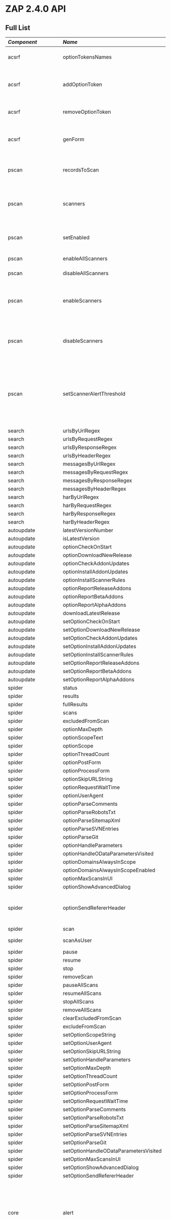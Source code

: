 # ZAP 2.4.0 API
## Full List
| _Component_ | _Name_ | _Type_ | _Parameters_ | _Description_ |
|:------------|:-------|:-------|:-------------|:--------------|
| acsrf       | optionTokensNames| view   |              | Lists the names of all anti CSRF tokens |
| acsrf       | addOptionToken| action | String`*`    | Adds an anti CSRF token with the given name, enabled by default |
| acsrf       | removeOptionToken| action | String`*`    | Removes the anti CSRF token with the given name |
| acsrf       | genForm| other  | hrefId`*`    | Generate a form for testing lack of anti CSRF tokens - typically invoked via ZAP |
| pscan       | recordsToScan| view   |              | The number of records the passive scanner still has to scan |
| pscan       | scanners| view   |              | Lists all passive scanners with its ID, name, enabled state and alert threshold. |
| pscan       | setEnabled| action | enabled`*`   | Sets whether or not the passive scanning is enabled |
| pscan       | enableAllScanners| action |              | Enables all passive scanners |
| pscan       | disableAllScanners| action |              | Disables all passive scanners |
| pscan       | enableScanners| action | ids`*`       | Enables all passive scanners with the given IDs (comma separated list of IDs) |
| pscan       | disableScanners| action | ids`*`       | Disables all passive scanners with the given IDs (comma separated list of IDs) |
| pscan       | setScannerAlertThreshold| action | id`*` alertThreshold`*`  | Sets the alert threshold of the passive scanner with the given ID, accepted values for alert threshold: OFF, DEFAULT, LOW, MEDIUM and HIGH |
| search      | urlsByUrlRegex| view   | regex`*` baseurl start count  |               |
| search      | urlsByRequestRegex| view   | regex`*` baseurl start count  |               |
| search      | urlsByResponseRegex| view   | regex`*` baseurl start count  |               |
| search      | urlsByHeaderRegex| view   | regex`*` baseurl start count  |               |
| search      | messagesByUrlRegex| view   | regex`*` baseurl start count  |               |
| search      | messagesByRequestRegex| view   | regex`*` baseurl start count  |               |
| search      | messagesByResponseRegex| view   | regex`*` baseurl start count  |               |
| search      | messagesByHeaderRegex| view   | regex`*` baseurl start count  |               |
| search      | harByUrlRegex| other  | regex`*` baseurl start count  |               |
| search      | harByRequestRegex| other  | regex`*` baseurl start count  |               |
| search      | harByResponseRegex| other  | regex`*` baseurl start count  |               |
| search      | harByHeaderRegex| other  | regex`*` baseurl start count  |               |
| autoupdate  | latestVersionNumber| view   |              |               |
| autoupdate  | isLatestVersion| view   |              |               |
| autoupdate  | optionCheckOnStart| view   |              |               |
| autoupdate  | optionDownloadNewRelease| view   |              |               |
| autoupdate  | optionCheckAddonUpdates| view   |              |               |
| autoupdate  | optionInstallAddonUpdates| view   |              |               |
| autoupdate  | optionInstallScannerRules| view   |              |               |
| autoupdate  | optionReportReleaseAddons| view   |              |               |
| autoupdate  | optionReportBetaAddons| view   |              |               |
| autoupdate  | optionReportAlphaAddons| view   |              |               |
| autoupdate  | downloadLatestRelease| action |              |               |
| autoupdate  | setOptionCheckOnStart| action | Boolean`*`   |               |
| autoupdate  | setOptionDownloadNewRelease| action | Boolean`*`   |               |
| autoupdate  | setOptionCheckAddonUpdates| action | Boolean`*`   |               |
| autoupdate  | setOptionInstallAddonUpdates| action | Boolean`*`   |               |
| autoupdate  | setOptionInstallScannerRules| action | Boolean`*`   |               |
| autoupdate  | setOptionReportReleaseAddons| action | Boolean`*`   |               |
| autoupdate  | setOptionReportBetaAddons| action | Boolean`*`   |               |
| autoupdate  | setOptionReportAlphaAddons| action | Boolean`*`   |               |
| spider      | status | view   | scanId       |               |
| spider      | results| view   | scanId       |               |
| spider      | fullResults| view   | scanId`*`    |               |
| spider      | scans  | view   |              |               |
| spider      | excludedFromScan| view   |              |               |
| spider      | optionMaxDepth| view   |              |               |
| spider      | optionScopeText| view   |              |               |
| spider      | optionScope| view   |              |               |
| spider      | optionThreadCount| view   |              |               |
| spider      | optionPostForm| view   |              |               |
| spider      | optionProcessForm| view   |              |               |
| spider      | optionSkipURLString| view   |              |               |
| spider      | optionRequestWaitTime| view   |              |               |
| spider      | optionUserAgent| view   |              |               |
| spider      | optionParseComments| view   |              |               |
| spider      | optionParseRobotsTxt| view   |              |               |
| spider      | optionParseSitemapXml| view   |              |               |
| spider      | optionParseSVNEntries| view   |              |               |
| spider      | optionParseGit| view   |              |               |
| spider      | optionHandleParameters| view   |              |               |
| spider      | optionHandleODataParametersVisited| view   |              |               |
| spider      | optionDomainsAlwaysInScope| view   |              |               |
| spider      | optionDomainsAlwaysInScopeEnabled| view   |              |               |
| spider      | optionMaxScansInUI| view   |              |               |
| spider      | optionShowAdvancedDialog| view   |              |               |
| spider      | optionSendRefererHeader| view   |              | Sets whether or not the 'Referer' header should be sent while spidering |
| spider      | scan   | action | url`*` maxChildren  |               |
| spider      | scanAsUser| action | url`*` contextId`*` userId`*` maxChildren`*`  |               |
| spider      | pause  | action | scanId`*`    |               |
| spider      | resume | action | scanId`*`    |               |
| spider      | stop   | action | scanId       |               |
| spider      | removeScan| action | scanId`*`    |               |
| spider      | pauseAllScans| action |              |               |
| spider      | resumeAllScans| action |              |               |
| spider      | stopAllScans| action |              |               |
| spider      | removeAllScans| action |              |               |
| spider      | clearExcludedFromScan| action |              |               |
| spider      | excludeFromScan| action | regex`*`     |               |
| spider      | setOptionScopeString| action | String`*`    |               |
| spider      | setOptionUserAgent| action | String`*`    |               |
| spider      | setOptionSkipURLString| action | String`*`    |               |
| spider      | setOptionHandleParameters| action | String`*`    |               |
| spider      | setOptionMaxDepth| action | Integer`*`   |               |
| spider      | setOptionThreadCount| action | Integer`*`   |               |
| spider      | setOptionPostForm| action | Boolean`*`   |               |
| spider      | setOptionProcessForm| action | Boolean`*`   |               |
| spider      | setOptionRequestWaitTime| action | Integer`*`   |               |
| spider      | setOptionParseComments| action | Boolean`*`   |               |
| spider      | setOptionParseRobotsTxt| action | Boolean`*`   |               |
| spider      | setOptionParseSitemapXml| action | Boolean`*`   |               |
| spider      | setOptionParseSVNEntries| action | Boolean`*`   |               |
| spider      | setOptionParseGit| action | Boolean`*`   |               |
| spider      | setOptionHandleODataParametersVisited| action | Boolean`*`   |               |
| spider      | setOptionMaxScansInUI| action | Integer`*`   |               |
| spider      | setOptionShowAdvancedDialog| action | Boolean`*`   |               |
| spider      | setOptionSendRefererHeader| action | Boolean`*`   |               |
| core        | alert  | view   | id`*`        | Gets the alert with the given ID, the corresponding HTTP message can be obtained with the 'messageId' field and 'message' API method |
| core        | alerts | view   | baseurl start count  | Gets the alerts raised by ZAP, optionally filtering by URL and paginating with 'start' position and 'count' of alerts |
| core        | numberOfAlerts| view   | baseurl      | Gets the number of alerts, optionally filtering by URL |
| core        | hosts  | view   |              | Gets the name of the hosts accessed through/by ZAP |
| core        | sites  | view   |              | Gets the sites accessed through/by ZAP (scheme and domain) |
| core        | urls   | view   |              | Gets the URLs accessed through/by ZAP |
| core        | message| view   | id`*`        | Gets the HTTP message with the given ID. Returns the ID, request/response headers and bodies, cookies and note. |
| core        | messages| view   | baseurl start count  | Gets the HTTP messages sent by ZAP, request and response in HAR format, optionally filtered by URL and paginated with 'start' position and 'count' of messages |
| core        | numberOfMessages| view   | baseurl      | Gets the number of messages, optionally filtering by URL |
| core        | version| view   |              | Gets ZAP version |
| core        | excludedFromProxy| view   |              | Gets the regular expressions, applied to URLs, to exclude from the Proxy |
| core        | homeDirectory| view   |              |               |
| core        | optionHttpStateEnabled| view   |              |               |
| core        | optionUseProxyChain| view   |              |               |
| core        | optionProxyChainName| view   |              |               |
| core        | optionProxyChainPort| view   |              |               |
| core        | optionProxyChainSkipName| view   |              |               |
| core        | optionUseProxyChainAuth| view   |              |               |
| core        | optionProxyChainUserName| view   |              |               |
| core        | optionProxyChainRealm| view   |              |               |
| core        | optionProxyChainPassword| view   |              |               |
| core        | optionProxyChainPrompt| view   |              |               |
| core        | optionHttpState| view   |              |               |
| core        | optionTimeoutInSecs| view   |              |               |
| core        | optionSingleCookieRequestHeader| view   |              |               |
| core        | optionProxyExcludedDomains| view   |              |               |
| core        | optionProxyExcludedDomainsEnabled| view   |              |               |
| core        | shutdown| action |              | Shuts down ZAP |
| core        | newSession| action | name overwrite  | Creates a new session, optionally overwriting existing files |
| core        | loadSession| action | name`*`      | Loads the session with the given name |
| core        | saveSession| action | name`*` overwrite  | Saves the session with the name supplied, optionally overwriting existing files |
| core        | snapshotSession| action |              |               |
| core        | clearExcludedFromProxy| action |              |               |
| core        | excludeFromProxy| action | regex`*`     |               |
| core        | setHomeDirectory| action | dir`*`       |               |
| core        | generateRootCA| action |              |               |
| core        | sendRequest| action | request`*` followRedirects  | Sends the HTTP request, optionally following redirections. Returns the request sent and response received and followed redirections, if any. |
| core        | deleteAllAlerts| action |              |               |
| core        | setOptionProxyChainName| action | String`*`    |               |
| core        | setOptionProxyChainRealm| action | String`*`    |               |
| core        | setOptionProxyChainUserName| action | String`*`    |               |
| core        | setOptionProxyChainPassword| action | String`*`    |               |
| core        | setOptionProxyChainSkipName| action | String`*`    |               |
| core        | setOptionHttpStateEnabled| action | Boolean`*`   |               |
| core        | setOptionProxyChainPort| action | Integer`*`   |               |
| core        | setOptionProxyChainPrompt| action | Boolean`*`   |               |
| core        | setOptionTimeoutInSecs| action | Integer`*`   |               |
| core        | setOptionUseProxyChain| action | Boolean`*`   |               |
| core        | setOptionUseProxyChainAuth| action | Boolean`*`   |               |
| core        | setOptionSingleCookieRequestHeader| action | Boolean`*`   |               |
| core        | proxy.pac| other  |              |               |
| core        | rootcert| other  |              |               |
| core        | setproxy| other  | proxy`*`     |               |
| core        | xmlreport| other  |              | Generates a report in XML format |
| core        | htmlreport| other  |              | Generates a report in HTML format |
| core        | messageHar| other  | id`*`        | Gets the message with the given ID in HAR format |
| core        | messagesHar| other  | baseurl start count  | Gets the HTTP messages sent through/by ZAP, in HAR format, optionally filtered by URL and paginated with 'start' position and 'count' of messages |
| core        | sendHarRequest| other  | request`*` followRedirects  | Sends the first HAR request entry, optionally following redirections. Returns, in HAR format, the request sent and response received and followed redirections, if any. |
| params      | params | view   | site         | Shows the parameters for the specified site, or for all sites if the site is not specified |
| ascan       | status | view   | scanId       |               |
| ascan       | scanProgress| view   | scanId       |               |
| ascan       | messagesIds| view   | scanId`*`    |               |
| ascan       | alertsIds| view   | scanId`*`    |               |
| ascan       | scans  | view   |              |               |
| ascan       | scanPolicyNames| view   |              |               |
| ascan       | excludedFromScan| view   |              |               |
| ascan       | scanners| view   | scanPolicyName policyId  |               |
| ascan       | policies| view   | scanPolicyName policyId  |               |
| ascan       | attackModeQueue| view   |              |               |
| ascan       | optionMaxScansInUI| view   |              |               |
| ascan       | optionShowAdvancedDialog| view   |              |               |
| ascan       | optionExcludedParamList| view   |              |               |
| ascan       | optionThreadPerHost| view   |              |               |
| ascan       | optionHostPerScan| view   |              |               |
| ascan       | optionMaxResultsToList| view   |              |               |
| ascan       | optionDelayInMs| view   |              |               |
| ascan       | optionInjectPluginIdInHeader| view   |              |               |
| ascan       | optionHandleAntiCSRFTokens| view   |              |               |
| ascan       | optionRescanInAttackMode| view   |              |               |
| ascan       | optionPromptInAttackMode| view   |              |               |
| ascan       | optionTargetParamsInjectable| view   |              |               |
| ascan       | optionTargetParamsEnabledRPC| view   |              |               |
| ascan       | optionPromptToClearFinishedScans| view   |              |               |
| ascan       | optionDefaultPolicy| view   |              |               |
| ascan       | optionAttackPolicy| view   |              |               |
| ascan       | optionAllowAttackOnStart| view   |              |               |
| ascan       | scan   | action | url`*` recurse inScopeOnly scanPolicyName method postData  |               |
| ascan       | scanAsUser| action | url`*` contextId`*` userId`*` recurse scanPolicyName method postData  | Active Scans from the perspective of an User, obtained using the given Context ID and User ID. See 'scan' action for more details. |
| ascan       | pause  | action | scanId`*`    |               |
| ascan       | resume | action | scanId`*`    |               |
| ascan       | stop   | action | scanId`*`    |               |
| ascan       | removeScan| action | scanId`*`    |               |
| ascan       | pauseAllScans| action |              |               |
| ascan       | resumeAllScans| action |              |               |
| ascan       | stopAllScans| action |              |               |
| ascan       | removeAllScans| action |              |               |
| ascan       | clearExcludedFromScan| action |              |               |
| ascan       | excludeFromScan| action | regex`*`     |               |
| ascan       | enableAllScanners| action | scanPolicyName  |               |
| ascan       | disableAllScanners| action | scanPolicyName  |               |
| ascan       | enableScanners| action | ids`*`       |               |
| ascan       | disableScanners| action | ids`*`       |               |
| ascan       | setEnabledPolicies| action | ids`*`       |               |
| ascan       | setPolicyAttackStrength| action | id`*` attackStrength`*` scanPolicyName  |               |
| ascan       | setPolicyAlertThreshold| action | id`*` alertThreshold`*` scanPolicyName  |               |
| ascan       | setScannerAttackStrength| action | id`*` attackStrength`*` scanPolicyName  |               |
| ascan       | setScannerAlertThreshold| action | id`*` alertThreshold`*` scanPolicyName  |               |
| ascan       | addScanPolicy| action | scanPolicyName`*`  |               |
| ascan       | removeScanPolicy| action | scanPolicyName`*`  |               |
| ascan       | setOptionDefaultPolicy| action | String`*`    |               |
| ascan       | setOptionAttackPolicy| action | String`*`    |               |
| ascan       | setOptionMaxScansInUI| action | Integer`*`   |               |
| ascan       | setOptionShowAdvancedDialog| action | Boolean`*`   |               |
| ascan       | setOptionThreadPerHost| action | Integer`*`   |               |
| ascan       | setOptionHostPerScan| action | Integer`*`   |               |
| ascan       | setOptionMaxResultsToList| action | Integer`*`   |               |
| ascan       | setOptionDelayInMs| action | Integer`*`   |               |
| ascan       | setOptionInjectPluginIdInHeader| action | Boolean`*`   |               |
| ascan       | setOptionHandleAntiCSRFTokens| action | Boolean`*`   |               |
| ascan       | setOptionRescanInAttackMode| action | Boolean`*`   |               |
| ascan       | setOptionPromptInAttackMode| action | Boolean`*`   |               |
| ascan       | setOptionTargetParamsInjectable| action | Integer`*`   |               |
| ascan       | setOptionTargetParamsEnabledRPC| action | Integer`*`   |               |
| ascan       | setOptionPromptToClearFinishedScans| action | Boolean`*`   |               |
| ascan       | setOptionAllowAttackOnStart| action | Boolean`*`   |               |
| context     | contextList| view   |              | List context names of current session |
| context     | excludeRegexs| view   | contextName`*`  | List excluded regexs for context |
| context     | includeRegexs| view   | contextName`*`  | List included regexs for context |
| context     | context| view   | contextName`*`  | List the information about the named context |
| context     | excludeFromContext| action | contextName`*` regex`*`  | Add exclude regex to context |
| context     | includeInContext| action | contextName`*` regex`*`  | Add include regex to context |
| context     | newContext| action | contextName  | Creates a new context in the current session |
| context     | exportContext| action | contextName`*` contextFile`*`  |               |
| context     | importContext| action | contextFile`*`  |               |
| context     | setContextInScope| action | contextName`*` booleanInScope`*`  | Sets a context to in scope (contexts are in scope by default) |
| httpSessions| sessions| view   | site`*` session  |               |
| httpSessions| activeSession| view   | site`*`      |               |
| httpSessions| sessionTokens| view   | site`*`      |               |
| httpSessions| createEmptySession| action | site`*` session  |               |
| httpSessions| removeSession| action | site`*` session`*`  |               |
| httpSessions| setActiveSession| action | site`*` session`*`  |               |
| httpSessions| unsetActiveSession| action | site`*`      |               |
| httpSessions| addSessionToken| action | site`*` sessionToken`*`  |               |
| httpSessions| removeSessionToken| action | site`*` sessionToken`*`  |               |
| httpSessions| setSessionTokenValue| action | site`*` session`*` sessionToken`*` tokenValue`*`  |               |
| httpSessions| renameSession| action | site`*` oldSessionName`*` newSessionName`*`  |               |
| break       | break  | action | type`*` scope`*` state`*`  |               |
| break       | addHttpBreakpoint| action | string`*` location`*` match`*` inverse`*` ignorecase`*`  |               |
| break       | removeHttpBreakpoint| action | string`*` location`*` match`*` inverse`*` ignorecase`*`  |               |
| authentication| getSupportedAuthenticationMethods| view   |              |               |
| authentication| getAuthenticationMethodConfigParams| view   | authMethodName`*`  |               |
| authentication| getAuthenticationMethod| view   | contextId`*`  |               |
| authentication| getLoggedInIndicator| view   | contextId`*`  |               |
| authentication| getLoggedOutIndicator| view   | contextId`*`  |               |
| authentication| setAuthenticationMethod| action | contextId`*` authMethodName`*` authMethodConfigParams  |               |
| authentication| setLoggedInIndicator| action | contextId`*` loggedInIndicatorRegex`*`  |               |
| authentication| setLoggedOutIndicator| action | contextId`*` loggedOutIndicatorRegex`*`  |               |
| sessionManagement| getSupportedSessionManagementMethods| view   |              |               |
| sessionManagement| getSessionManagementMethodConfigParams| view   | methodName`*`  |               |
| sessionManagement| getSessionManagementMethod| view   | contextId`*`  |               |
| sessionManagement| setSessionManagementMethod| action | contextId`*` methodName`*` methodConfigParams  |               |
| users       | usersList| view   | contextId    |               |
| users       | getUserById| view   | contextId userId  |               |
| users       | getAuthenticationCredentialsConfigParams| view   | contextId`*`  |               |
| users       | getAuthenticationCredentials| view   | contextId`*` userId`*`  |               |
| users       | newUser| action | contextId`*` name`*`  |               |
| users       | removeUser| action | contextId`*` userId`*`  |               |
| users       | setUserEnabled| action | contextId`*` userId`*` enabled`*`  |               |
| users       | setUserName| action | contextId`*` userId`*` name`*`  |               |
| users       | setAuthenticationCredentials| action | contextId`*` userId`*` authCredentialsConfigParams  |               |
| forcedUser  | isForcedUserModeEnabled| view   |              |               |
| forcedUser  | getForcedUser| view   | contextId`*`  |               |
| forcedUser  | setForcedUser| action | contextId`*` userId`*`  |               |
| forcedUser  | setForcedUserModeEnabled| action | boolean`*`   |               |
| script      | listEngines| view   |              |               |
| script      | listScripts| view   |              |               |
| script      | enable | action | scriptName`*`  |               |
| script      | disable| action | scriptName`*`  |               |
| script      | load   | action | scriptName`*` scriptType`*` scriptEngine`*` fileName`*` scriptDescription  |               |
| script      | remove | action | scriptName`*`  |               |
| script      | runStandAloneScript| action | scriptName`*`  |               |

Starred parameters are mandatory.

This component is optional and therefore the API will only work if it is installed.

Back to [index](ApiGen_Index)
